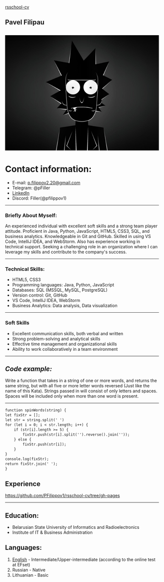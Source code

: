 
[rsschool-cv](https://PFilippov1.github.io/rsschool-cv/cv)
## **Pavel Filipau**

![avatar](/img/ava.jpg  "avatar")
  ---
# **Contact information:**

- E-mail: p.filippov2.20@gmail.com
- Telegram: @pFiller
- [LinkedIn](https://linkedin.com/in/pavel-filipau)
- Discord: Filler(@pfilippov1)

---
### **Briefly About Myself:**
An experienced individual with excellent soft skills and a strong team player attitude. Proficient in Java, Python, JavaScript, HTML5, CSS3, SQL, and business analytics. Knowledgeable in Git and GitHub. Skilled in using VS Code, IntelliJ IDEA, and WebStorm. Also has experience working in technical support. Seeking a challenging role in an organization where I can leverage my skills and contribute to the company's success.

---
### **Technical Skills:**

- HTML5, CSS3
- Programming languages: Java, Python, JavaScript
- Databases: SQL (MSSQL, MySQL, PostgreSQL)
- Version control: Git, GitHub
- VS Code, IntelliJ IDEA, WebStorm
- Business Analytics: Data analysis, Data visualization

---
### **Soft Skills**
- Excellent communication skills, both verbal and written
- Strong problem-solving and analytical skills
- Effective time management and organizational skills
- Ability to work collaboratively in a team environment

---
## ***Code example:***
Write a function that takes in a string of one or more words, and returns the same string, but with all five or more letter words reversed (Just like the name of this Kata). Strings passed in will consist of only letters and spaces. Spaces will be included only when more than one word is present.

---

```
function spinWords(string) {
let fixStr = [];
let str = string.split(' ')
for (let i = 0; i < str.length; i++) {
	if (str[i].length >= 5) {
		fixStr.push(str[i].split('').reverse().join(''));
	} else {
		fixStr.push(str[i]);
	}
}
console.log(fixStr);
return fixStr.join(' ');
}

```
## **Experience**
https://github.com/PFilippov1/rsschool-cv/tree/gh-pages

---
## **Education:**
- Belarusian State University of Informatics and Radioelectronics
- Institute of IT & Business Administration

## **Languages:**
1. [English](https://www.efset.org/cert/wAVMSD) - Intermediate/Upper-intermediate (according to the online test at EFset)
2. Russian - Native
3. Lithuanian - Basic
